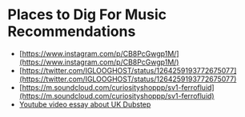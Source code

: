 # Places to Dig For Music Recommendations

- [https://www.instagram.com/p/CB8PcGwgp1M/](https://www.instagram.com/p/CB8PcGwgp1M/)
- [https://twitter.com/IGLOOGHOST/status/1264259193772675077](https://twitter.com/IGLOOGHOST/status/1264259193772675077)
- [https://m.soundcloud.com/curiosityshoppp/sv1-ferrofluid](https://m.soundcloud.com/curiosityshoppp/sv1-ferrofluid)
- [Youtube video essay about UK Dubstep](https://www.youtube.com/watch?v=-hLlVVKRwk0)